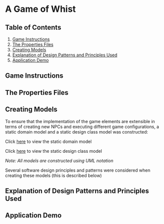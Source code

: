 # A Game of Whist

## Table of Contents

1. [Game Instructions](#game-instructions)
2. [The Properties Files](#the-properties-files)
3. [Creating Models](#creating-models)
4. [Explanation of Design Patterns and Principles Used](#explanation-of-design-patterns-and-principles-used)
5. [Application Demo](#application-demo)

## Game Instructions

## The Properties Files

## Creating Models

To ensure that the implementation of the game elements are extensible in terms of creating new NPCs and executing different game configurations, a static domain model and a static design class model was constructed:

Click [here](https://github.com/NiphanSethi/A_Game_of_Whist/blob/master/Documentation/Static_Domain_Diagram.jpg) to view the static domain model

Click [here](https://github.com/NiphanSethi/A_Game_of_Whist/blob/master/Documentation/Static_Design_Diagram.jpg) to view the static design class model 

<em>Note: All models are constructed using UML notation</em>

Several software design principles and patterns were considered when creating these models (this is described below)

## Explanation of Design Patterns and Principles Used

## Application Demo
